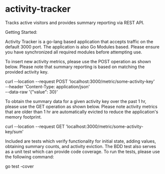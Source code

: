 # activity-tracker
Tracks active visitors and provides summary reporting via REST API.

Getting Started:

Activity Tracker is a go-lang based application that accepts traffic on the default 3000 port. The application is also Go Modules based. Please ensure you have synchronized all required modules before attempting use.

To insert new activity metrics, please use the POST operation as shown below. Please note that summary reporting is based on matching the provided activity key.

curl --location --request POST 'localhost:3000/metric/some-activity-key' \
--header 'Content-Type: application/json' \
--data-raw '{"value": 30}'

To obtain the summary data for a given activity key over the past 1 hr, please use the GET operation as shown below. Please note activity metrics that are older than 1 hr are automatically evicted to reduce the application's memory footprint.

curl --location --request GET 'localhost:3000/metric/some-activity-key/sum'

Included are tests which verify functionality for initial state, adding values, obtaining summary counts, and activity eviction. The BDD test also serves as a unit test which can provide code coverage. To run the tests, please use the following command:

go test -cover